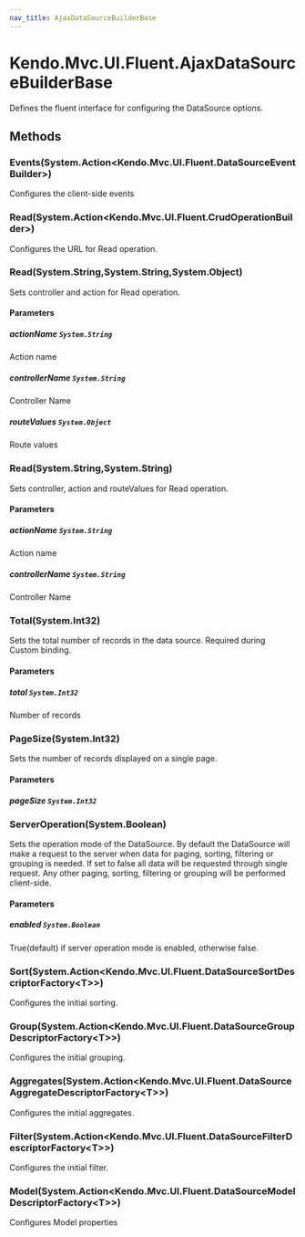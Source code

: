 ```yaml
---
nav_title: AjaxDataSourceBuilderBase
---
```


# Kendo.Mvc.UI.Fluent.AjaxDataSourceBuilderBase
Defines the fluent interface for configuring the DataSource options.




## Methods


### Events(System.Action\<Kendo.Mvc.UI.Fluent.DataSourceEventBuilder\>)
Configures the client-side events





### Read(System.Action\<Kendo.Mvc.UI.Fluent.CrudOperationBuilder\>)
Configures the URL for Read operation.





### Read(System.String,System.String,System.Object)
Sets controller and action for Read operation.


#### Parameters

##### actionName `System.String`
Action name

##### controllerName `System.String`
Controller Name

##### routeValues `System.Object`
Route values





### Read(System.String,System.String)
Sets controller, action and routeValues for Read operation.


#### Parameters

##### actionName `System.String`
Action name

##### controllerName `System.String`
Controller Name





### Total(System.Int32)
Sets the total number of records in the data source. Required during Custom binding.


#### Parameters

##### total `System.Int32`
Number of records





### PageSize(System.Int32)
Sets the number of records displayed on a single page.


#### Parameters

##### pageSize `System.Int32`






### ServerOperation(System.Boolean)
Sets the operation mode of the DataSource. 
            By default the DataSource will make a request to the server when data for paging, sorting, 
            filtering or grouping is needed. If set to false all data will be requested through single request. 
            Any other paging, sorting, filtering or grouping will be performed client-side.


#### Parameters

##### enabled `System.Boolean`
True(default) if server operation mode is enabled, otherwise false.





### Sort(System.Action\<Kendo.Mvc.UI.Fluent.DataSourceSortDescriptorFactory\<T\>\>)
Configures the initial sorting.





### Group(System.Action\<Kendo.Mvc.UI.Fluent.DataSourceGroupDescriptorFactory\<T\>\>)
Configures the initial grouping.





### Aggregates(System.Action\<Kendo.Mvc.UI.Fluent.DataSourceAggregateDescriptorFactory\<T\>\>)
Configures the initial aggregates.





### Filter(System.Action\<Kendo.Mvc.UI.Fluent.DataSourceFilterDescriptorFactory\<T\>\>)
Configures the initial filter.





### Model(System.Action\<Kendo.Mvc.UI.Fluent.DataSourceModelDescriptorFactory\<T\>\>)
Configures Model properties






